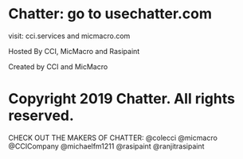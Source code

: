 # Chatter: go to usechatter.com


visit: cci.services and micmacro.com

Hosted By CCI, MicMacro and Rasipaint

Created by CCI and MicMacro

# Copyright 2019 Chatter. All rights reserved.

CHECK OUT THE MAKERS OF CHATTER:
@colecci
@micmacro
@CCICompany
@michaelfm1211
@rasipaint
@ranjitrasipaint
